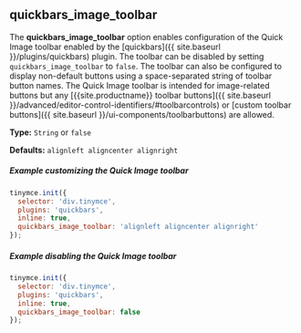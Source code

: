 ## quickbars_image_toolbar

The **quickbars_image_toolbar** option enables configuration of the Quick Image toolbar enabled by the [quickbars]({{ site.baseurl }}/plugins/quickbars) plugin. The toolbar can be disabled by setting `quickbars_image_toolbar` to `false`. The toolbar can also be configured to display non-default buttons using a space-separated string of toolbar button names. The Quick Image toolbar is intended for image-related buttons but any [{{site.productname}} toolbar buttons]({{ site.baseurl }}/advanced/editor-control-identifiers/#toolbarcontrols) or [custom toolbar buttons]({{ site.baseurl }}/ui-components/toolbarbuttons) are allowed.

**Type:** `String` or `false`

**Defaults:** `alignleft aligncenter alignright`

##### Example customizing the Quick Image toolbar

```js
tinymce.init({
  selector: 'div.tinymce',
  plugins: 'quickbars',
  inline: true,
  quickbars_image_toolbar: 'alignleft aligncenter alignright'
});
```

##### Example disabling the Quick Image toolbar

```js
tinymce.init({
  selector: 'div.tinymce',
  plugins: 'quickbars',
  inline: true,
  quickbars_image_toolbar: false
});
```
